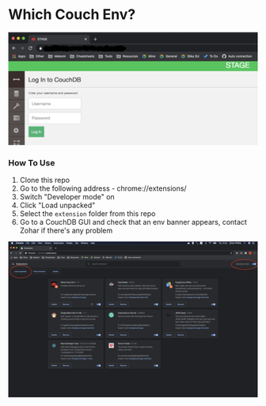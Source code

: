 # Which Couch Env?


![Demo screenshot](/demo.png)


### How To Use
1. Clone this repo
1. Go to the following address - chrome://extensions/
1. Switch "Developer mode" on
1. Click "Load unpacked"
1. Select the `extension` folder from this repo
1. Go to a CouchDB GUI and check that an env banner appears, contact Zohar if there's any problem

![Extensions dashboard screenshot](/extensions_dashboard.png)
